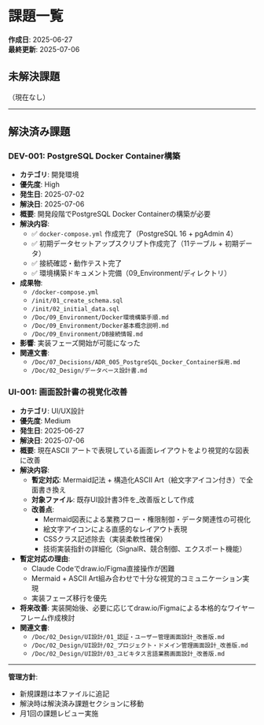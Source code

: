 # 課題一覧

**作成日**: 2025-06-27  
**最終更新**: 2025-07-06  

## 未解決課題

（現在なし）


---

## 解決済み課題

### DEV-001: PostgreSQL Docker Container構築
- **カテゴリ**: 開発環境
- **優先度**: High
- **発生日**: 2025-07-02
- **解決日**: 2025-07-06
- **概要**: 開発段階でPostgreSQL Docker Containerの構築が必要
- **解決内容**: 
  - ✅ `docker-compose.yml` 作成完了（PostgreSQL 16 + pgAdmin 4）
  - ✅ 初期データセットアップスクリプト作成完了（11テーブル + 初期データ）
  - ✅ 接続確認・動作テスト完了
  - ✅ 環境構築ドキュメント完備（09_Environment/ディレクトリ）
- **成果物**: 
  - `/docker-compose.yml`
  - `/init/01_create_schema.sql`
  - `/init/02_initial_data.sql` 
  - `/Doc/09_Environment/Docker環境構築手順.md`
  - `/Doc/09_Environment/Docker基本概念説明.md`
  - `/Doc/09_Environment/DB接続情報.md`
- **影響**: 実装フェーズ開始が可能になった
- **関連文書**: 
  - `/Doc/07_Decisions/ADR_005_PostgreSQL_Docker_Container採用.md`
  - `/Doc/02_Design/データベース設計書.md`

### UI-001: 画面設計書の視覚化改善
- **カテゴリ**: UI/UX設計
- **優先度**: Medium
- **発生日**: 2025-06-27
- **解決日**: 2025-07-06
- **概要**: 現在ASCII アートで表現している画面レイアウトをより視覚的な図表に改善
- **解決内容**: 
  - **暫定対応**: Mermaid記法 + 構造化ASCII Art（絵文字アイコン付き）で全面書き換え
  - **対象ファイル**: 既存UI設計書3件を_改善版として作成
  - **改善点**: 
    - Mermaid図表による業務フロー・権限制御・データ関連性の可視化
    - 絵文字アイコンによる直感的なレイアウト表現
    - CSSクラス記述除去（実装柔軟性確保）
    - 技術実装指針の詳細化（SignalR、競合制御、エクスポート機能）
- **暫定対応の理由**: 
  - Claude Codeでdraw.io/Figma直接操作が困難
  - Mermaid + ASCII Art組み合わせで十分な視覚的コミュニケーション実現
  - 実装フェーズ移行を優先
- **将来改善**: 実装開始後、必要に応じてdraw.io/Figmaによる本格的なワイヤーフレーム作成検討
- **関連文書**: 
  - `/Doc/02_Design/UI設計/01_認証・ユーザー管理画面設計_改善版.md`
  - `/Doc/02_Design/UI設計/02_プロジェクト・ドメイン管理画面設計_改善版.md`
  - `/Doc/02_Design/UI設計/03_ユビキタス言語業務画面設計_改善版.md`

---

**管理方針**:
- 新規課題は本ファイルに追記
- 解決時は解決済み課題セクションに移動
- 月1回の課題レビュー実施